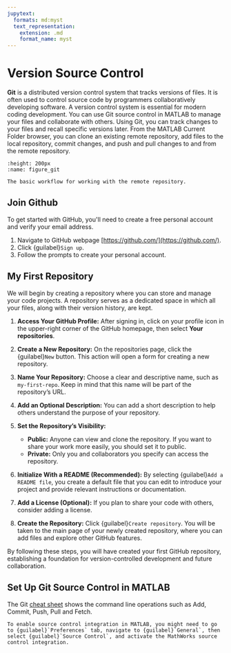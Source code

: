 ```yaml
---
jupytext:
  formats: md:myst
  text_representation:
    extension: .md
    format_name: myst
---
```


# Version Source Control

**Git** is a distributed version control system that tracks versions of files. It is often used to control source code by programmers collaboratively developing software. A version control system is essential for modern coding development. You can use Git source control in MATLAB to manage your files and collaborate with others. Using Git, you can track changes to your files and recall specific versions later. From the MATLAB Current Folder browser, you can clone an existing remote repository, add files to the local repository, commit changes, and push and pull changes to and from the remote repository.


```{figure} _static/fig2-1.png
:height: 200px
:name: figure_git

The basic workflow for working with the remote repository.
```

## Join Github

To get started with GitHub, you'll need to create a free personal account and verify your email address.

1. Navigate to GitHub webpage [https://github.com/](https://github.com/).
2. Click {guilabel}`Sign up`.
3. Follow the prompts to create your personal account.

## My First Repository

We will begin by creating a repository where you can store and manage your code projects. A repository serves as a dedicated space in which all your files, along with their version history, are kept.

1. **Access Your GitHub Profile:**
   After signing in, click on your profile icon in the upper-right corner of the GitHub homepage, then select **Your repositories**.

2. **Create a New Repository:**
   On the repositories page, click the {guilabel}`New` button. This action will open a form for creating a new repository.

3. **Name Your Repository:**
   Choose a clear and descriptive name, such as `my-first-repo`. Keep in mind that this name will be part of the repository’s URL.

4. **Add an Optional Description:**
   You can add a short description to help others understand the purpose of your repository.

5. **Set the Repository’s Visibility:**

   - **Public:** Anyone can view and clone the repository. If you want to share your work more easily, you should set it to public.
   - **Private:** Only you and collaborators you specify can access the repository.

6. **Initialize With a README (Recommended):**
   By selecting {guilabel}`Add a README file`, you create a default file that you can edit to introduce your project and provide relevant instructions or documentation.

7. **Add a License (Optional):**
   If you plan to share your code with others, consider adding a license.

8. **Create the Repository:**
   Click {guilabel}`Create repository`. You will be taken to the main page of your newly created repository, where you can add files and explore other GitHub features.

By following these steps, you will have created your first GitHub repository, establishing a foundation for version-controlled development and future collaboration.

## Set Up Git Source Control in MATLAB

The Git [cheat sheet](https://education.github.com/git-cheat-sheet-education.pdf) shows the command line operations such as Add, Commit, Push, Pull and Fetch.

```{tip}
To enable source control integration in MATLAB, you might need to go to {guilabel}`Preferences` tab, navigate to {guilabel}`General`, then select {guilabel}`Source Control`, and activate the MathWorks source control integration.
```
